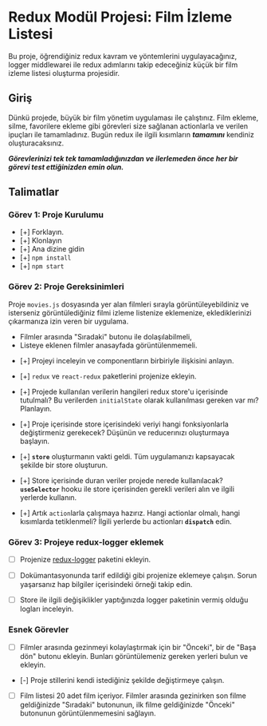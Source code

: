 # Redux Modül Projesi: Film İzleme Listesi

Bu proje, öğrendiğiniz redux kavram ve yöntemlerini uygulayacağınız, logger middlewarei ile redux adımlarını takip edeceğiniz küçük bir film izleme listesi oluşturma projesidir.

## Giriş

Dünkü projede, büyük bir film yönetim uygulaması ile çalıştınız. Film ekleme, silme, favorilere ekleme gibi görevleri size sağlanan actionlarla ve verilen ipuçları ile tamamladınız. Bugün redux ile ilgili kısımların **_tamamını_** kendiniz oluşturacaksınız.

**_Görevlerinizi tek tek tamamladığınızdan ve ilerlemeden önce her bir görevi test ettiğinizden emin olun._**

## Talimatlar

### Görev 1: Proje Kurulumu

- [+] Forklayın.
- [+] Klonlayın
- [+] Ana dizine gidin
- [+] `npm install`
- [+] `npm start`

### Görev 2: Proje Gereksinimleri

Proje `movies.js` dosyasında yer alan filmleri sırayla görüntüleyebildiniz ve isterseniz görüntülediğiniz filmi izleme listenize eklemenize, eklediklerinizi çıkarmanıza izin veren bir uygulama.

- Filmler arasında "Sıradaki" butonu ile dolaşılabilmeli,
- Listeye eklenen filmler anasayfada görüntülenmemeli.

* [+] Projeyi inceleyin ve componentların birbiriyle ilişkisini anlayın.

* [+] `redux` ve `react-redux` paketlerini projenize ekleyin.

* [+] Projede kullanılan verilerin hangileri redux store'u içerisinde tutulmalı? Bu verilerden `initialState` olarak kullanılması gereken var mı? Planlayın.

* [+] Proje içerisinde store içerisindeki veriyi hangi fonksiyonlarla değiştirmeniz gerekecek? Düşünün ve reducerınızı oluşturmaya başlayın.

* [+] **`store`** oluşturmanın vakti geldi. Tüm uygulamanızı kapsayacak şekilde bir store oluşturun.

* [+] Store içerisinde duran veriler projede nerede kullanılacak? **`useSelector`** hooku ile store içerisinden gerekli verileri alın ve ilgili yerlerde kullanın.

* [+] Artık `action`larla çalışmaya hazırız. Hangi actionlar olmalı, hangi kısımlarda tetiklenmeli? İlgili yerlerde bu actionları **`dispatch`** edin.

### Görev 3: Projeye redux-logger eklemek

- [ ] Projenize [redux-logger](https://github.com/LogRocket/redux-logger) paketini ekleyin.

- [ ] Dokümantasyonunda tarif edildiği gibi projenize eklemeye çalışın. Sorun yaşarsanız hap bilgiler içerisindeki örneği takip edin.

- [ ] Store ile ilgili değişiklikler yaptığınızda logger paketinin vermiş olduğu logları inceleyin.

### Esnek Görevler

- [ ] Filmler arasında gezinmeyi kolaylaştırmak için bir "Önceki", bir de "Başa dön" butonu ekleyin. Bunları görüntülemeniz gereken yerleri bulun ve ekleyin.

- [-] Proje stillerini kendi istediğiniz şekilde değiştirmeye çalışın.

- [ ] Film listesi 20 adet film içeriyor. Filmler arasında gezinirken son filme geldiğinizde "Sıradaki" butonunun, ilk filme geldiğinizde "Önceki" butonunun görüntülenmemesini sağlayın.
